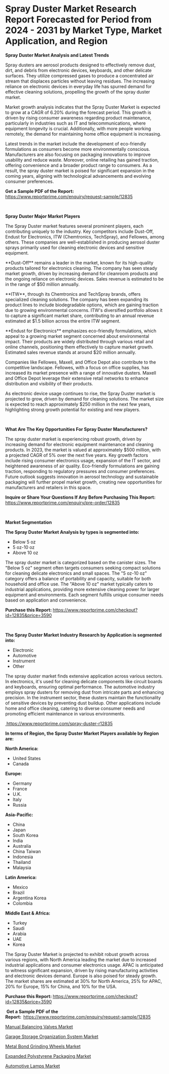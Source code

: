 <p><h1>Spray Duster Market Research Report Forecasted for Period from 2024 -  2031 by Market Type, Market Application, and Region</h1></p><p><strong>Spray Duster Market Analysis and Latest Trends</strong></p>
<p><p>Spray dusters are aerosol products designed to effectively remove dust, dirt, and debris from electronic devices, keyboards, and other delicate surfaces. They utilize compressed gases to produce a concentrated air stream that displaces particles without leaving residues. The increasing reliance on electronic devices in everyday life has spurred demand for effective cleaning solutions, propelling the growth of the spray duster market.</p><p>Market growth analysis indicates that the Spray Duster Market is expected to grow at a CAGR of 6.20% during the forecast period. This growth is driven by rising consumer awareness regarding product maintenance, particularly in industries such as IT and telecommunications, where equipment longevity is crucial. Additionally, with more people working remotely, the demand for maintaining home office equipment is increasing.</p><p>Latest trends in the market include the development of eco-friendly formulations as consumers become more environmentally conscious. Manufacturers are also focusing on packaging innovations to improve usability and reduce waste. Moreover, online retailing has gained traction, offering convenience and a broader product range to consumers. As a result, the spray duster market is poised for significant expansion in the coming years, aligning with technological advancements and evolving consumer preferences.</p></p>
<p><strong>Get a Sample PDF of the Report:&nbsp;</strong> <a href="https://www.reportprime.com/enquiry/request-sample/12835">https://www.reportprime.com/enquiry/request-sample/12835</a></p>
<p>&nbsp;</p>
<p><strong>Spray Duster Major Market Players</strong></p>
<p><p>The Spray Duster market features several prominent players, each contributing uniquely to the industry. Key competitors include Dust-Off, Endust for Electronics, ITW (Chemtronics, TechSpray), and Fellowes, among others. These companies are well-established in producing aerosol duster sprays primarily used for cleaning electronic devices and sensitive equipment.</p><p>**Dust-Off** remains a leader in the market, known for its high-quality products tailored for electronics cleaning. The company has seen steady market growth, driven by increasing demand for cleanroom products and the ongoing reliance on electronic devices. Sales revenue is estimated to be in the range of $50 million annually.</p><p>**ITW**, through its Chemtronics and TechSpray brands, offers specialized cleaning solutions. The company has been expanding its product lines to include biodegradable options, which are gaining traction due to growing environmental concerns. ITW's diversified portfolio allows it to capture a significant market share, contributing to an annual revenue estimated at $1.5 billion across the entire ITW segment.</p><p>**Endust for Electronics** emphasizes eco-friendly formulations, which appeal to a growing market segment concerned about environmental impact. Their products are widely distributed through various retail and online channels, positioning them effectively to capture market growth. Estimated sales revenue stands at around $20 million annually.</p><p>Companies like Fellowes, Maxell, and Office Depot also contribute to the competitive landscape. Fellowes, with a focus on office supplies, has increased its market presence with a range of innovative dusters. Maxell and Office Depot leverage their extensive retail networks to enhance distribution and visibility of their products.</p><p>As electronic device usage continues to rise, the Spray Duster market is projected to grow, driven by demand for cleaning solutions. The market size is expected to reach approximately $250 million in the next few years, highlighting strong growth potential for existing and new players.</p></p>
<p>&nbsp;</p>
<p><strong>What Are The Key Opportunities For Spray Duster Manufacturers?</strong></p>
<p><p>The spray duster market is experiencing robust growth, driven by increasing demand for electronic equipment maintenance and cleaning products. In 2023, the market is valued at approximately $500 million, with a projected CAGR of 5% over the next five years. Key growth factors include rising consumer electronics usage, expansion of the IT sector, and heightened awareness of air quality. Eco-friendly formulations are gaining traction, responding to regulatory pressures and consumer preferences. Future outlook suggests innovation in aerosol technology and sustainable packaging will further propel market growth, creating new opportunities for manufacturers and retailers in this space.</p></p>
<p><strong>Inquire or Share Your Questions If Any Before Purchasing This Report:</strong> <a href="https://www.reportprime.com/enquiry/pre-order/12835">https://www.reportprime.com/enquiry/pre-order/12835</a></p>
<p>&nbsp;</p>
<p><strong>Market Segmentation</strong></p>
<p><strong>The Spray Duster Market Analysis by types is segmented into:</strong></p>
<p><ul><li>Below 5 oz</li><li>5 oz-10 oz</li><li>Above 10 oz</li></ul></p>
<p><p>The spray duster market is categorized based on the canister sizes. The "Below 5 oz" segment often targets consumers seeking compact solutions for cleaning delicate electronics and small spaces. The "5 oz-10 oz" category offers a balance of portability and capacity, suitable for both household and office use. The "Above 10 oz" market typically caters to industrial applications, providing more extensive cleaning power for larger equipment and environments. Each segment fulfills unique consumer needs based on application and convenience.</p></p>
<p><strong>Purchase this Report:&nbsp;</strong><a href="https://www.reportprime.com/checkout?id=12835&price=3590">https://www.reportprime.com/checkout?id=12835&price=3590</a></p>
<p>&nbsp;</p>
<p><strong>The Spray Duster Market Industry Research by Application is segmented into:</strong></p>
<p><ul><li>Electronic</li><li>Automotive</li><li>Instrument</li><li>Other</li></ul></p>
<p><p>The spray duster market finds extensive application across various sectors. In electronics, it's used for cleaning delicate components like circuit boards and keyboards, ensuring optimal performance. The automotive industry employs spray dusters for removing dust from intricate parts and enhancing precision. In the instrument sector, these dusters maintain the functionality of sensitive devices by preventing dust buildup. Other applications include home and office cleaning, catering to diverse consumer needs and promoting efficient maintenance in various environments.</p></p>
<p><a href="https://www.reportprime.com/spray-duster-r12835">&nbsp;https://www.reportprime.com/spray-duster-r12835</a></p>
<p><strong>In terms of Region, the Spray Duster Market Players available by Region are:</strong></p>
<p>
    <p> <strong> North America: </strong>
        <ul>
            <li>United States</li>
            <li>Canada</li>
        </ul>
        </p> 
    <p> <strong> Europe: </strong>
        <ul>
            <li>Germany</li>
            <li>France</li>
            <li>U.K.</li>
            <li>Italy</li>
            <li>Russia</li>
        </ul>
        </p> 
    <p> <strong> Asia-Pacific: </strong>
        <ul>
            <li>China</li>
            <li>Japan</li>
            <li>South Korea</li>
            <li>India</li>
            <li>Australia</li>
            <li>China Taiwan</li>
            <li>Indonesia</li>
            <li>Thailand</li>
            <li>Malaysia</li>
        </ul>
        </p> 
    <p> <strong> Latin America: </strong>
        <ul>
            <li>Mexico</li>
            <li>Brazil</li>
            <li>Argentina Korea</li>
            <li>Colombia</li>
        </ul>
        </p> 
    <p> <strong> Middle East & Africa: </strong>
        <ul>
            <li>Turkey</li>
            <li>Saudi</li>
            <li>Arabia</li>
            <li>UAE</li>
            <li>Korea</li>
        </ul>
    </p>
    </p>
<p><p>The Spray Duster Market is projected to exhibit robust growth across various regions, with North America leading the market due to increased industrial applications and consumer electronics usage. APAC is anticipated to witness significant expansion, driven by rising manufacturing activities and electronic devices demand. Europe is also poised for steady growth. The market shares are estimated at 30% for North America, 25% for APAC, 20% for Europe, 15% for China, and 10% for the USA.</p></p>
<p><strong>Purchase this Report: </strong><a href="https://www.reportprime.com/checkout?id=12835&price=3590">https://www.reportprime.com/checkout?id=12835&price=3590</a></p>
<p>&nbsp;<strong>Get a Sample PDF of the Report:&nbsp;&nbsp;</strong><a href="https://www.reportprime.com/enquiry/request-sample/12835">https://www.reportprime.com/enquiry/request-sample/12835</a></p>
<p><strong></strong></p>
<p><p><a href="https://github.com/elizabethdagraca/Market-Research-Report-List-4/blob/main/manual-balancing-valves-market.md">Manual Balancing Valves Market</a></p><p><a href="https://issuu.com/reportprime-2/docs/garage-storage-organization-system-_84326c7a2099ce">Garage Storage Organization System Market</a></p><p><a href="https://github.com/MarlinNader2023/Market-Research-Report-List-1/blob/main/metal-bond-grinding-wheels-market.md">Metal Bond Grinding Wheels Market</a></p><p><a href="https://www.linkedin.com/pulse/expanded-polystyrene-packaging-market-outlook-share-analysis-pg4ae?trackingId=Dgt1edAxQ5GUWovdESWc4A%3D%3D">Expanded Polystyrene Packaging Market</a></p><p><a href="https://issuu.com/reportprime-2/docs/automotive-lamps-market-size-2030.p_d69ac9d941c3d4">Automotive Lamps Market</a></p></p>